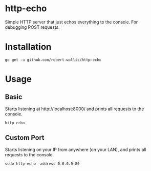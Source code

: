 # http-echo
Simple HTTP server that just echos everything to the console.  For debugging POST requests.

# Installation

```
go get -u github.com/robert-wallis/http-echo
```

# Usage

## Basic
Starts listening at http://localhost:8000/ and prints all requests to the console.
```
http-echo
```

## Custom Port
Starts listening on your IP from anywhere (on your LAN), and prints all requests to the console.
```
sudo http-echo -address 0.0.0.0:80
```
